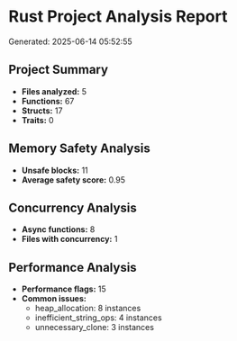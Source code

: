 # Rust Project Analysis Report
Generated: 2025-06-14 05:52:55

## Project Summary
- **Files analyzed:** 5
- **Functions:** 67
- **Structs:** 17
- **Traits:** 0

## Memory Safety Analysis
- **Unsafe blocks:** 11
- **Average safety score:** 0.95

## Concurrency Analysis
- **Async functions:** 8
- **Files with concurrency:** 1

## Performance Analysis
- **Performance flags:** 15
- **Common issues:**
  - heap_allocation: 8 instances
  - inefficient_string_ops: 4 instances
  - unnecessary_clone: 3 instances
